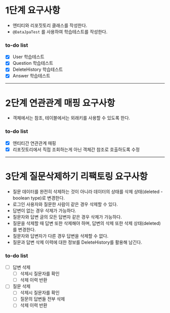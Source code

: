 # 1단계 요구사항

* 엔티티와 리포짓토리 클래스를 작성한다.
* `@DataJpaTest` 를 사용하여 학습테스트를 작성한다.

### to-do list

- [X] User 학습테스트
- [X] Question 학습테스트
- [X] DeleteHistory 학습테스트
- [X] Answer 학습테스트

---

# 2단계 연관관계 매핑 요구사항

* 객체에서는 참조, 테이블에서는 외래키를 사용할 수 있도록 한다.

### to-do list

- [X] 엔티티간 연관관계 매핑
- [X] 리포짓토리에서 직접 조회하는게 아닌 객체간 참조로 호출하도록 수정

---

# 3단계 질문삭제하기 리팩토링 요구사항

* 질문 데이터를 완전히 삭제하는 것이 아니라 데이터의 상태를 삭제 상태(deleted - boolean type)로 변경한다.
* 로그인 사용자와 질문한 사람이 같은 경우 삭제할 수 있다.
* 답변이 없는 경우 삭제가 가능하다.
* 질문자와 답변 글의 모든 답변자 같은 경우 삭제가 가능하다.
* 질문을 삭제할 때 답변 또한 삭제해야 하며, 답변의 삭제 또한 삭제 상태(deleted)를 변경한다.
* 질문자와 답변자가 다른 경우 답변을 삭제할 수 없다.
* 질문과 답변 삭제 이력에 대한 정보를 DeleteHistory를 활용해 남긴다.

### to-do list
- [ ] 답변 삭제
    - [ ] 삭제시 질문자를 확인
    - [ ] 삭제 이력 반환
- [ ] 질문 삭제
    - [ ] 삭제시 질문자를 확인
    - [ ] 질문의 답변들 전부 삭제
    - [ ] 삭제 이력 반환

